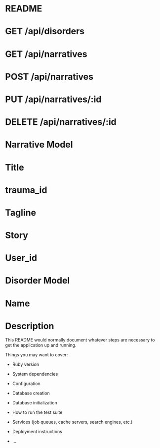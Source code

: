 # README

# GET /api/disorders
# GET /api/narratives
# POST /api/narratives
# PUT /api/narratives/:id
# DELETE /api/narratives/:id

# Narrative Model

# Title
# trauma_id
# Tagline
# Story
# User_id

# Disorder Model

# Name
# Description

This README would normally document whatever steps are necessary to get the
application up and running.

Things you may want to cover:

* Ruby version

* System dependencies

* Configuration

* Database creation

* Database initialization

* How to run the test suite

* Services (job queues, cache servers, search engines, etc.)

* Deployment instructions

* ...
